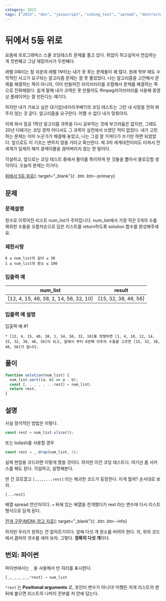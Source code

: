 ```yaml
---
category: 2023
tags: ["2023", "dev", "javascript", "coding_test", "spread", "destructuring"]
---
```


# 뒤에서 5등 위로

요즘에 프로그래머스 스쿨 코딩테스트 문제를 풀고 있다. 취업이 하고싶어서 연습하는 게 첫번째고 그냥 재밌어서가 두번째다.

레벨 0짜리는 참 쉬운데 레벨 1부터는 내가 못 푸는 문제들이 꽤 많다. 원래 학부 때도 수학적인 사고가 요구되는 알고리즘 문제는 잘 못 풀었었다. 나는 알고리즘을 고안해서 문제를 해결하는 쪽이 아니라, 이미 만들어진 라이브러리를 조합해서 문제를 해결하는 쪽으로 진화해왔다. 쉽게 말해 내가 코덱은 못 만들어도 ffmpeg라이브러리를 사용해 동영상 플레이어는 잘 만든다는 얘기다.

하지만 내가 가보고 싶은 대기업(네카라쿠배?)의 코딩 테스트는 그런 내 사정을 전혀 봐주지 않는 것 같다. 알고리즘을 요구한다. 어쩔 수 없다 내가 맞춰야지.

이제 와서 컴공 1학년 알고리즘 과목을 다시 공부하는 것에 부끄러움은 없지만, 그래도 20년 다돼가는 코딩 경력 어디서도 그 과목이 실전에서 쓰였던 적이 없었다. 내가 고민하는 문제는 이미 누군가가 해결해 놓았고, 나는 그걸 잘 가져다가 쓰기만 하면 되었었다. 앞으로도 이 기조는 변하지 않을 거라고 확신한다. 제 3차 세계대전이라도 터져서 전 세계가 일제히 해저 광케이블을 끊어버리지 않는 한 말이다.

각설하고, 앞으로는 코딩 테스트 중에서 풀이를 특이하게 한 것들을 뽑아서 블로깅할 생각이다. 오늘의 문제는 이거다.

[뒤에서 5등 위로](https://school.programmers.co.kr/learn/courses/30/lessons/181852){: target="\_blank"}{: .btn .btn--primary}

## 문제

### 문제설명

정수로 이루어진 리스트 num_list가 주어집니다. num_list에서 가장 작은 5개의 수를 제외한 수들을 오름차순으로 담은 리스트를 return하도록 solution 함수를 완성해주세요.

### 제한사항

    6 ≤ num_list의 길이 ≤ 30
    1 ≤ num_list의 원소 ≤ 100

### 입출력 예

| num_list                               | result               |
| -------------------------------------- | -------------------- |
| [12, 4, 15, 46, 38, 1, 14, 56, 32, 10] | [15, 32, 38, 46, 56] |

### 입출력 예 설명

입출력 예 #1

    * [12, 4, 15, 46, 38, 1, 14, 56, 32, 10]를 정렬하면 [1, 4, 10, 12, 14, 15, 32, 38, 46, 56]이 되고, 앞에서 부터 6번째 이후의 수들을 고르면 [15, 32, 38, 46, 56]가 됩니다.

## 풀이

```javascript
function solution(num_list) {
  num_list.sort((a, b) => a - b);
  const [, , , , , ...rest] = num_list;
  return rest;
}
```

## 설명

사실 정석적인 방법은 이렇다.

```javascript
const rest = num_list.slice(5);
```

또는 lodash를 사용할 경우

```javascript
const rest = _.drop(num_list, 5);
```

실제 현업용 코드라면 이렇게 짰을 것이다. 하지만 이건 코딩 테스트다. 여기선 좀 서커스를 해도 된다. 각설하고, 설명해본다.

딴 건 모르겠고 `[,,,,,...rest]` 라는 해괴한 코드가 등장한다. 이게 뭘까?
순서대로 보자.

    [...rest]

배열 spread 연산자이다. `=` 뒤에 있는 배열을 전개했다가 rest 라는 변수에 다시 리스트 형식으로 담게 된다.

[전개 구문(MDN) 참고 자료](https://developer.mozilla.org/ko/docs/Web/JavaScript/Reference/Operators/Spread_syntax){: target="\_blank"}{: .btn .btn--info}

하지만 우리가 원하는 건 앞자르기이다. 앞에 다섯 개 원소를 버려야 한다. 자, 위의 코드에서 콤마의 갯수를 세어 보자. 그렇다. **정확히 다섯 개**이다.

## 번외: 파이썬

파이썬에서는 `_` 을 사용해서 빈 자리를 표시한다.

```python
[_,_,_,_,_,*rest] = num_list
```

`*rest` 는 **Positional arguments** 로, 포인터 변수가 아니다! 어쨌든 저게 리스트의 맨 뒤에 붙으면 리스트의 나머지 전부를 저 안에 담는다.
